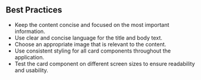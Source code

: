 ## Best Practices

- Keep the content concise and focused on the most important information.
- Use clear and concise language for the title and body text.
- Choose an appropriate image that is relevant to the content.
- Use consistent styling for all card components throughout the application.
- Test the card component on different screen sizes to ensure readability and usability.
